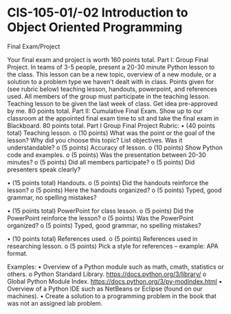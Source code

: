 # CIS-105-01/-02 Introduction to Object Oriented Programming
Final Exam/Project

Your final exam and project is worth 160 points total. 
Part I: Group Final Project. In teams of 3-5 people, present a 20-30 minute Python lesson to the class. This lesson can be a new topic, overview of a new module, or a solution to a problem type we haven’t dealt with in class. Points given for (see rubric below) teaching lesson, handouts, powerpoint, and references used. All members of the group must participate in the teaching lesson. Teaching lesson to be given the last week of class. Get idea pre-approved by me. 80 points total. 
Part II: Cumulative Final Exam. Show up to our classroom at the appointed final exam time to sit and take the final exam in Blackboard. 80 points total. 
Part I Group Final Project Rubric: 
•	(40 points total) Teaching lesson.
o	(10 points) What was the point or the goal of the lesson? Why did you choose this topic?  List objectives. Was it understandable? 
o	(5 points) Accuracy of lesson. 
o	(10 points) Show Python code and examples. 
o	(5 points) Was the presentation between 20-30 minutes? 
o	(5 points) Did all members participate? 
o	(5 points) Did presenters speak clearly? 

•	(15 points total) Handouts.
o	(5 points) Did the handouts reinforce the lesson? 
o	(5 points) Here the handouts organized? 
o	(5 points) Typed, good grammar, no spelling mistakes?

•	(15 points total) PowerPoint for class lesson. 
o	(5 points) Did the PowerPoint reinforce the lesson? 
o	(5 points) Was the PowerPoint organized? 
o	(5 points) Typed, good grammar, no spelling mistakes?

•	(10 points total) References used.
o	(5 points) References used in researching lesson. 
o	(5 points) Pick a style for references – example: APA  format. 

Examples: 
•	Overview of a Python module such as math, cmath, statistics or others. 
o	Python Standard Library. https://docs.python.org/3/library/ 
o	Global Python Module Index. https://docs.python.org/3/py-modindex.html
•	Overview of a Python IDE such as NetBeans or Eclipse (found on our machines). 
•	Create a solution to a programming problem in the book that was not an assigned lab problem. 
